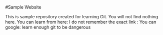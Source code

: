 #Sample Website

This is sample repository created for learning Git. You will not find nothing here.
You can learn from here:
I do not remember the exact link :
You can google:
learn enough git to be dangerous


